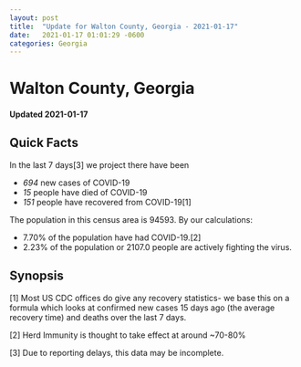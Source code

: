 ```yaml
---
layout: post
title:  "Update for Walton County, Georgia - 2021-01-17"
date:   2021-01-17 01:01:29 -0600
categories: Georgia
---
```


# Walton County, Georgia
#### Updated 2021-01-17

## Quick Facts

In the last 7 days[3] we project there have been
- *694* new cases of COVID-19
- *15* people have died of COVID-19
- *151* people have recovered from COVID-19[1]

The population in this census area is 94593. By our calculations:
- 7.70% of the population have had COVID-19.[2]
- 2.23% of the population or 2107.0 people are actively fighting the virus.

## Synopsis




[1] Most US CDC offices do give any recovery statistics- we base this on a formula which looks at confirmed new cases
15 days ago (the average recovery time) and deaths over the last 7 days.

[2] Herd Immunity is thought to take effect at around ~70-80%

[3] Due to reporting delays, this data may be incomplete.
 
    